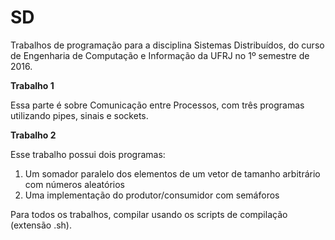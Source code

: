 # SD
Trabalhos de programação para a disciplina Sistemas Distribuídos, do curso de Engenharia de Computação e Informação da UFRJ no 1º semestre de 2016.

<strong>Trabalho 1</strong>

Essa parte é sobre Comunicação entre Processos, com três programas utilizando pipes, sinais e sockets.

<strong>Trabalho 2</strong>

Esse trabalho possui dois programas:

<ol>
	<li>Um somador paralelo dos elementos de um vetor de tamanho arbitrário com números aleatórios</li>
	<li>Uma implementação do produtor/consumidor com semáforos</li>
</ol>

Para todos os trabalhos, compilar usando os scripts de compilação (extensão .sh).
